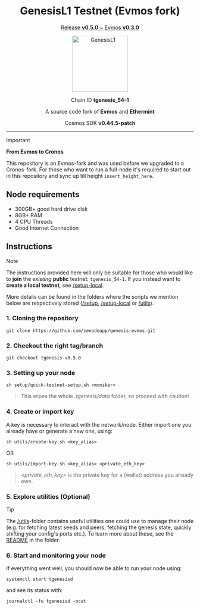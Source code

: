 <h1 align="center">
  GenesisL1 Testnet (Evmos fork)
</h1>

<p align="center">
  <ins>Release <b>v0.5.0</b> ~ Evmos <b>v0.3.0</b></ins>
</p>

<p align="center">
  <img src="https://raw.githubusercontent.com/zenodeapp/genesis-parameters/main/assets/l1-logo.png" alt="GenesisL1" width="150" height="150"/>
</p>

<p align="center">
  Chain ID <b>tgenesis_54-1</b>
</p>

<p align="center">
   A source code fork of <b>Evmos</b> and <b>Ethermint</b>
</p>

<p align="center">
  Cosmos SDK <b>v0.44.5-patch</b>
</p>

---

> [!IMPORTANT]
> **From Evmos to Cronos**
>
> This repository is an Evmos-fork and was used before we upgraded to a Cronos-fork. For those who want to run a full-node it's required to start out in this repository and sync up till height `insert_height_here`.

## Node requirements

- 300GB+ good hard drive disk
- 8GB+ RAM
- 4 CPU Threads
- Good Internet Connection

## Instructions

> [!NOTE]
> The instructions provided here will only be suitable for those who would like to **join** the _existing_ **public** testnet: `tgenesis_54-1`. If you instead want to **create a local testnet**, see [/setup-local](/setup-local).
>
> More details can be found in the folders where the scripts we mention below are respectively stored ([/setup](/setup), [/setup-local](/setup-local) or [/utils](/utils)).

### 1. Cloning the repository

```
git clone https://github.com/zenodeapp/genesis-evmos.git
```

### 2. Checkout the right tag/branch

```
git checkout tgenesis-v0.5.0
```

### 3. Setting up your node

```
sh setup/quick-testnet-setup.sh <moniker>
```

> This wipes the whole _.tgenesis/data_ folder, so proceed with caution!

### 4. Create or import key

A key is necessary to interact with the network/node. Either import one you already have or generate a new one, using:

```
sh utils/create-key.sh <key_alias>
```

OR

```
sh utils/import-key.sh <key_alias> <private_eth_key>
```

> _<private_eth_key>_ is the private key for a (wallet) address you already own.

### 5. Explore utilities (Optional)

> [!TIP]
> The [/utils](/utils)-folder contains useful utilities one could use to manage their node (e.g. for fetching latest seeds and peers, fetching the genesis state, quickly shifting your config's ports etc.). To learn more about these, see the [README](utils/README.md) in the folder.

### 6. Start and monitoring your node

If everything went well, you should now be able to run your node using:

```
systemctl start tgenesisd
```

and see its status with:

```
journalctl -fu tgenesisd -ocat
```
